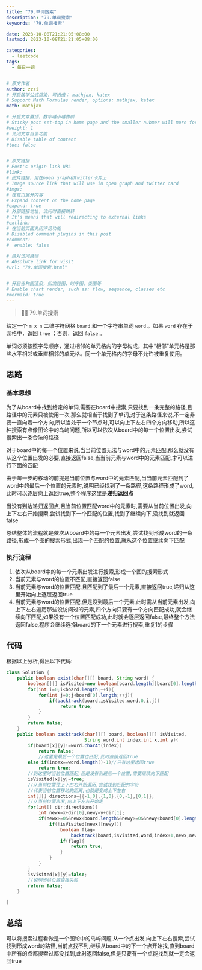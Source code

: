 ```yaml
---
title: "79.单词搜索"
description: "79.单词搜索"
keywords: "79.单词搜索"

date: 2023-10-08T21:21:05+08:00
lastmod: 2023-10-08T21:21:05+08:00

categories:
  - leetcode
tags:
  - 每日一题


# 原文作者
author: zzzi
# 开启数学公式渲染，可选值： mathjax, katex
# Support Math Formulas render, options: mathjax, katex
math: mathjax

# 开启文章置顶，数字越小越靠前
# Sticky post set-top in home page and the smaller nubmer will more forward.
#weight: 1
# 关闭文章目录功能
# Disable table of content
#toc: false


# 原文链接
# Post's origin link URL
#link:
# 图片链接，用在open graph和twitter卡片上
# Image source link that will use in open graph and twitter card
#imgs:
# 在首页展开内容
# Expand content on the home page
#expand: true
# 外部链接地址，访问时直接跳转
# It's means that will redirecting to external links
#extlink:
# 在当前页面关闭评论功能
# Disabled comment plugins in this post
#comment:
#  enable: false

# 绝对访问路径
# Absolute link for visit
#url: "79.单词搜索.html"


# 开启各种图渲染，如流程图、时序图、类图等
# Enable chart render, such as: flow, sequence, classes etc
#mermaid: true
---
```


>🏳️‍🌈 79.单词搜索

给定一个 `m x n` 二维字符网格 `board` 和一个字符串单词 `word` 。如果 `word` 存在于网格中，返回 `true` ；否则，返回 `false` 。

单词必须按照字母顺序，通过相邻的单元格内的字母构成，其中“相邻”单元格是那些水平相邻或垂直相邻的单元格。同一个单元格内的字母不允许被重复使用。

<!--more-->

## 思路

### 基本思想

为了从board中找到给定的单词,需要在board中搜索,只要找到一条完整的路径,且路径中的元素只被使用一次,那么就相当于找到了单词,对于这条路径来说,不一定非要一直向着一个方向,所以当处于一个节点时,可以向上下左右四个方向移动,所以这种搜索有点像图论中的岛屿问题,所以可以依次从board中的每一个位置出发,尝试搜索出一条合法的路径

对于board中的每一个位置来说,当当前位置无法与word中的元素匹配,那么就没有从这个位置出发的必要,直接返回false,当当前元素与word中的元素匹配,才可以进行下面的匹配

由于每一步的移动的前提是当前位置与word中的元素匹配,当当前元素匹配到了word中的最后一个位置的元素时,说明已经找到了一条路径,这条路径形成了word,此时可以逐层向上返回true,整个程序这里是**递归返回点**

当没有到达递归返回点,且当前位置匹配word中的元素时,需要从当前位置出发,向上下左右开始搜索,尝试找到下一个匹配的位置,找到了继续向下,没找到就返回false

总结整体的流程就是依次从board中的每一个元素出发,尝试找到形成word的一条路径,形成一个图的搜索形式,出现一个匹配的位置,就从这个位置继续向下匹配

### 执行流程

1. 依次从board中的每一个元素出发进行搜索,形成一个图的搜索形式
2. 当前元素与word的位置不匹配,直接返回false
3. 当前元素与word的位置匹配,且匹配到了最后一个元素,直接返回true,递归从这里开始向上逐层返回true
4. 当前元素与word的位置匹配,但是没到最后一个元素,此时需从当前元素出发,向上下左右遍历那些没访问过的元素,四个方向只要有一个方向匹配成功,就会继续向下匹配,如果没有一个位置匹配成功,此时就会逐层返回false,最终整个方法返回false,程序会继续选择board的下一个元素进行搜索,重复1的步骤

## 代码

根据以上分析,得出以下代码:

```java
class Solution {
    public boolean exist(char[][] board, String word) {
        boolean[][] isVisited=new boolean[board.length][board[0].length];
        for(int i=0;i<board.length;++i){
            for(int j=0;j<board[0].length;++j){
                if(backtrack(board,isVisited,word,0,i,j))
                    return true;
            }
        }
        return false;
    }
    public boolean backtrack(char[][] board, boolean[][] isVisited,
                             String word,int index,int x,int y){
        if(board[x][y]!=word.charAt(index))
            return false;
            //这里是最后一个位置也匹配,此时直接返回true
        else if(index==word.length()-1)//只有这里返回true
            return true;
        //到这里时当前位置匹配,但是没有到最后一个位置,需要继续向下匹配
        isVisited[x][y]=true;
        //从当前位置往上下左右开始遍历,尝试找到匹配的字符
        //代表当前位置移动的距离,也就是变成上下左右
        int[][] directions={{-1,0},{1,0},{0,-1},{0,1}};
        //从当前位置出发,向上下左右开始走
        for(int[] dir:directions){
            int newx=x+dir[0],newy=y+dir[1];
            if(newx>=0&&newx<board.length&&newy>=0&&newy<board[0].length){
                if(!isVisited[newx][newy]){
                    boolean flag=
                        backtrack(board,isVisited,word,index+1,newx,newy);
                    if(flag){
                        return true;
                    }
                }
            }
        }
        isVisited[x][y]=false;
        //说明当前位置查找失败
        return false;
    }

}
```

## 总结

可以将搜索过程看做是一个图论中的岛屿问题,从一个点出发,向上下左右搜索,尝试找到形成word的路径,当前点找不到,继续从board中的下一个点开始找,直到board中所有的点都搜索过都没找到,此时返回false,但是只要有一个点能找到就一定会返回true

